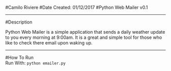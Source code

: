 #Camilo Riviere
#Date Created: 01/12/2017
#Python Web Mailer v0.1
<br>

---

#Description
<br>

Python Web Mailer is a simple application that sends a daily weather update to you every morning at 9:00am. It is a great and simple tool for those who like to check there email upon waking up.

---

#How To Run
<br>
Run With: `python emailer.py`
